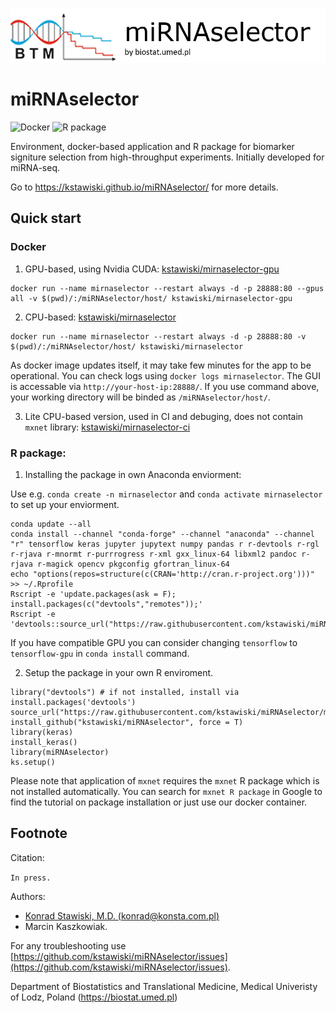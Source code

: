 ![](vignettes/logo.png)

# miRNAselector

![Docker](https://github.com/kstawiski/miRNAselector/workflows/Docker/badge.svg) ![R package](https://github.com/kstawiski/miRNAselector/workflows/R%20package/badge.svg)

Environment, docker-based application and R package for biomarker signiture selection from high-throughput experiments. Initially developed for miRNA-seq.

Go to https://kstawiski.github.io/miRNAselector/ for more details.

## Quick start

### Docker 


1. GPU-based, using Nvidia CUDA: [kstawiski/mirnaselector-gpu](https://hub.docker.com/r/kstawiski/mirnaselector-gpu)

```
docker run --name mirnaselector --restart always -d -p 28888:80 --gpus all -v $(pwd)/:/miRNAselector/host/ kstawiski/mirnaselector-gpu
```

2. CPU-based: [kstawiski/mirnaselector](https://hub.docker.com/r/kstawiski/mirnaselector)

```
docker run --name mirnaselector --restart always -d -p 28888:80 -v $(pwd)/:/miRNAselector/host/ kstawiski/mirnaselector
```

As docker image updates itself, it may take few minutes for the app to be operational. You can check logs using `docker logs mirnaselector`. The GUI is accessable via `http://your-host-ip:28888/`. If you use command above, your working directory will be binded as `/miRNAselector/host/`.

3. Lite CPU-based version, used in CI and debuging, does not contain `mxnet` library: [kstawiski/mirnaselector-ci](https://hub.docker.com/r/kstawiski/mirnaselector-ci)

### R package:

1. Installing the package in own Anaconda enviorment:

Use e.g. `conda create -n mirnaselector` and `conda activate mirnaselector` to set up your enviorment. 

```
conda update --all 
conda install --channel "conda-forge" --channel "anaconda" --channel "r" tensorflow keras jupyter jupytext numpy pandas r r-devtools r-rgl r-rjava r-mnormt r-purrrogress r-xml gxx_linux-64 libxml2 pandoc r-rjava r-magick opencv pkgconfig gfortran_linux-64
echo "options(repos=structure(c(CRAN='http://cran.r-project.org')))" >> ~/.Rprofile
Rscript -e 'update.packages(ask = F); install.packages(c("devtools","remotes"));'
Rscript -e 'devtools::source_url("https://raw.githubusercontent.com/kstawiski/miRNAselector/master/vignettes/setup.R")'
```

If you have compatible GPU you can consider changing `tensorflow` to `tensorflow-gpu` in `conda install` command.

2. Setup the package in your own R enviroment.

```
library("devtools") # if not installed, install via install.packages('devtools')
source_url("https://raw.githubusercontent.com/kstawiski/miRNAselector/master/vignettes/setup.R")
install_github("kstawiski/miRNAselector", force = T)
library(keras)
install_keras()
library(miRNAselector)
ks.setup()
```

Please note that application of `mxnet` requires the `mxnet` R package which is not installed automatically. You can search for `mxnet R package` in Google to find the tutorial on package installation or just use our docker container.

## Footnote

Citation:

`In press.`

Authors:

- [Konrad Stawiski, M.D. (konrad@konsta.com.pl)](https://konsta.com.pl)
- Marcin Kaszkowiak.

For any troubleshooting use [https://github.com/kstawiski/miRNAselector/issues](https://github.com/kstawiski/miRNAselector/issues).

Department of Biostatistics and Translational Medicine, Medical Univeristy of Lodz, Poland (https://biostat.umed.pl) 
